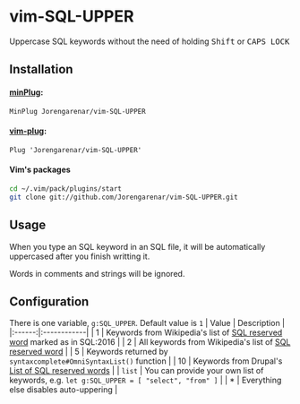 # vim-SQL-UPPER

Uppercase SQL keywords without the need of holding <kbd>Shift</kbd> or <kbd>CAPS LOCK</kbd>

## Installation

#### [minPlug](https://github.com/Jorengarenar/minPlug):
```vim
MinPlug Jorengarenar/vim-SQL-UPPER
```

#### [vim-plug](https://github.com/junegunn/vim-plug):
```vim
Plug 'Jorengarenar/vim-SQL-UPPER'
```

#### Vim's packages
```bash
cd ~/.vim/pack/plugins/start
git clone git://github.com/Jorengarenar/vim-SQL-UPPER.git
```

## Usage

When you type an SQL keyword in an SQL file, it will be automatically uppercased
after you finish writting it.

Words in comments and strings will be ignored.

## Configuration

There is one variable, `g:SQL_UPPER`. Default value is `1`
|  Value | Description |
|:------:|:------------|
|    1   | Keywords from Wikipedia's list of [SQL reserved word](https://en.wikipedia.org/w/index.php?title=SQL_reserved_words&oldid=1016896932) marked as in SQL:2016 |
|    2   | All keywords from Wikipedia's list of [SQL reserved word](https://en.wikipedia.org/w/index.php?title=SQL_reserved_words&oldid=1016896932) |
|    5   | Keywords returned by `syntaxcomplete#OmniSyntaxList()` function |
|   10   | Keywords from Drupal's [List of SQL reserved words](https://www.drupal.org/docs/develop/coding-standards/list-of-sql-reserved-words)  |
| `list` | You can provide your own list of keywords, e.g. `let g:SQL_UPPER = [ "select", "from" ]` |
|    *   | Everything else disables auto-uppering |
